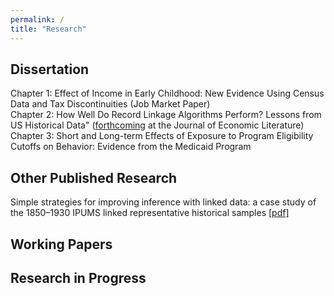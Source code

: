 ```yaml
---
permalink: /
title: "Research"
---
```


## Dissertation ##
Chapter 1: Effect of Income in Early Childhood: New Evidence Using Census Data and Tax Discontinuities (Job Market Paper)  
Chapter 2: How Well Do Record Linkage Algorithms Perform? Lessons from US Historical Data" ([forthcoming](https://www.aeaweb.org/articles?id=10.1257/jel.20191526&&from=f) at the Journal of Economic Literature)  
Chapter 3: Short and Long-term Effects of Exposure to Program Eligibility Cutoffs on Behavior: Evidence from the Medicaid Program

## Other Published Research ##
Simple strategies for improving inference with linked data: a case study of the 1850–1930 IPUMS linked representative historical samples
[[pdf]](https://www.tandfonline.com/doi/abs/10.1080/01615440.2019.1630343)

## Working Papers ##

## Research in Progress ##

